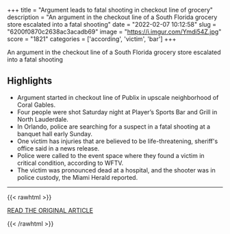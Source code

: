 +++
title = "Argument leads to fatal shooting in checkout line of grocery"
description = "An argument in the checkout line of a South Florida grocery store escalated into a fatal shooting"
date = "2022-02-07 10:12:58"
slug = "6200f0870c2638ac3acadb69"
image = "https://i.imgur.com/Ymdi54Z.jpg"
score = "1821"
categories = ['according', 'victim', 'bar']
+++

An argument in the checkout line of a South Florida grocery store escalated into a fatal shooting

## Highlights

- Argument started in checkout line of Publix in upscale neighborhood of Coral Gables.
- Four people were shot Saturday night at Player’s Sports Bar and Grill in North Lauderdale.
- In Orlando, police are searching for a suspect in a fatal shooting at a banquet hall early Sunday.
- One victim has injuries that are believed to be life-threatening, sheriff's office said in a news release.
- Police were called to the event space where they found a victim in critical condition, according to WFTV.
- The victim was pronounced dead at a hospital, and the shooter was in police custody, the Miami Herald reported.

---

{{< rawhtml >}}
  <p class="article-category">
    <a target="_blank" href="https://abcnews.go.com/US/wireStory/argument-leads-fatal-shooting-checkout-line-grocery-82708061">READ THE ORIGINAL ARTICLE</a>
  </p>
{{< /rawhtml >}}
